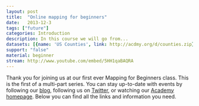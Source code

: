 ```yaml
---
layout: post
title:  "Online mapping for beginners"
date:   2013-12-3
tags: ["future"]
categories: Introduction
description: In this course we will go from...
datasets: [{name: 'US Counties', link: http://acdmy.org/d/counties.zip}, {name: 'Tornadoes', link: http://acdmy.org/d/tornadoes.zip}]
support: "false"
material: beginner
stream: http://www.youtube.com/embed/5HH1qaBAQRA
---
```


Thank you for joining us at our first ever Mapping for Beginners class. This is the first of a multi-part series. You can stay up-to-date with events by following our <a href="http://blog.cartodb.com/" target="_blank">blog</a>, following us on <a href="https://twitter.com/cartodb" target="_blank">Twitter</a>, or watching our <a href="" target="_blank">Academy homepage</a>. Below you can find all the links and information you need. 

          